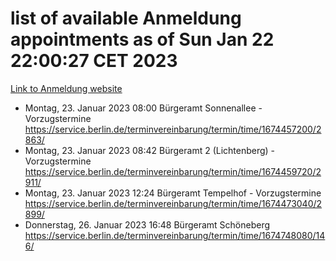 # list of available Anmeldung appointments as of Sun Jan 22 22:00:27 CET 2023
[Link to Anmeldung website](https://service.berlin.de/terminvereinbarung/termin/tag.php?termin=0&anliegen[]=120686&dienstleisterlist=122210,122217,327316,122219,327312,122227,327314,122231,327346,122243,327348,122252,329742,122260,329745,122262,329748,122254,329751,122271,327278,122273,327274,122277,327276,330436,122280,327294,122282,327290,122284,327292,327539,122291,327270,122285,327266,122286,327264,122296,327268,150230,329760,122301,327282,122297,327286,122294,327284,122312,329763,122314,329775,122304,327330,122311,327334,122309,327332,122281,327352,122279,329772,122276,327324,122274,327326,122267,329766,122246,327318,122251,327320,122257,327322,122208,327298,122226,327300,121362,121364&herkunft=http%3A%2F%2Fservice.berlin.de%2Fdienstleistung%2F120686%2F)
- Montag, 23. Januar 2023 08:00 Bürgeramt Sonnenallee - Vorzugstermine https://service.berlin.de/terminvereinbarung/termin/time/1674457200/2863/
- Montag, 23. Januar 2023 08:42 Bürgeramt 2 (Lichtenberg) - Vorzugstermine https://service.berlin.de/terminvereinbarung/termin/time/1674459720/2911/
- Montag, 23. Januar 2023 12:24 Bürgeramt Tempelhof - Vorzugstermine https://service.berlin.de/terminvereinbarung/termin/time/1674473040/2899/
- Donnerstag, 26. Januar 2023 16:48 Bürgeramt Schöneberg https://service.berlin.de/terminvereinbarung/termin/time/1674748080/146/
